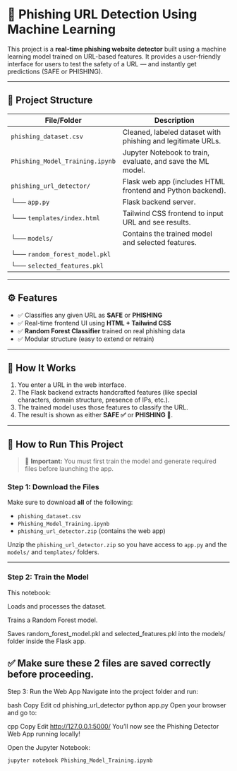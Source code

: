 # 🔐 Phishing URL Detection Using Machine Learning

This project is a **real-time phishing website detector** built using a machine learning model trained on URL-based features. It provides a user-friendly interface for users to test the safety of a URL — and instantly get predictions (SAFE or PHISHING).

---

## 📂 Project Structure

| File/Folder                | Description |
|---------------------------|-------------|
| `phishing_dataset.csv`    | Cleaned, labeled dataset with phishing and legitimate URLs. |
| `Phishing_Model_Training.ipynb` | Jupyter Notebook to train, evaluate, and save the ML model. |
| `phishing_url_detector/`  | Flask web app (includes HTML frontend and Python backend). |
| └── `app.py`              | Flask backend server. |
| └── `templates/index.html`| Tailwind CSS frontend to input URL and see results. |
| └── `models/`             | Contains the trained model and selected features. |
|     └── `random_forest_model.pkl` |
|     └── `selected_features.pkl`   |

---

## ⚙️ Features

- ✅ Classifies any given URL as **SAFE** or **PHISHING**
- ✅ Real-time frontend UI using **HTML + Tailwind CSS**
- ✅ **Random Forest Classifier** trained on real phishing data
- ✅ Modular structure (easy to extend or retrain)

---

## 🧠 How It Works

1. You enter a URL in the web interface.
2. The Flask backend extracts handcrafted features (like special characters, domain structure, presence of IPs, etc.).
3. The trained model uses those features to classify the URL.
4. The result is shown as either **SAFE ✅** or **PHISHING 🚨**.

---

## 🚀 How to Run This Project

> 🔴 **Important:** You must first train the model and generate required files before launching the app.

### Step 1: Download the Files

Make sure to download **all** of the following:
- `phishing_dataset.csv`
- `Phishing_Model_Training.ipynb`
- `phishing_url_detector.zip` (contains the web app)

Unzip the `phishing_url_detector.zip` so you have access to `app.py` and the `models/` and `templates/` folders.

---

### Step 2: Train the Model

This notebook:

Loads and processes the dataset.

Trains a Random Forest model.

Saves random_forest_model.pkl and selected_features.pkl into the models/ folder inside the Flask app.

✅ Make sure these 2 files are saved correctly before proceeding.
---
Step 3: Run the Web App
Navigate into the project folder and run:

bash
Copy
Edit
cd phishing_url_detector
python app.py
Open your browser and go to:

cpp
Copy
Edit
http://127.0.0.1:5000/
You’ll now see the Phishing Detector Web App running locally!

Open the Jupyter Notebook:

```bash
jupyter notebook Phishing_Model_Training.ipynb

